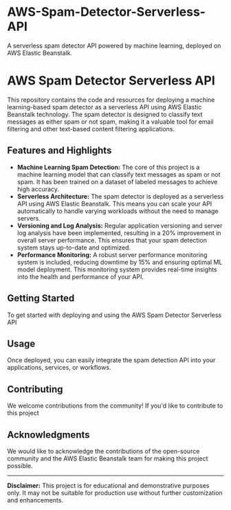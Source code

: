 # AWS-Spam-Detector-Serverless-API
 A serverless spam detector API powered by machine learning, deployed on AWS Elastic Beanstalk.

# AWS Spam Detector Serverless API

This repository contains the code and resources for deploying a machine learning-based spam detector as a serverless API using AWS Elastic Beanstalk technology. The spam detector is designed to classify text messages as either spam or not spam, making it a valuable tool for email filtering and other text-based content filtering applications.

## Features and Highlights
- **Machine Learning Spam Detection:** The core of this project is a machine learning model that can classify text messages as spam or not spam. It has been trained on a dataset of labeled messages to achieve high accuracy.
- **Serverless Architecture:** The spam detector is deployed as a serverless API using AWS Elastic Beanstalk. This means you can scale your API automatically to handle varying workloads without the need to manage servers.
- **Versioning and Log Analysis:** Regular application versioning and server log analysis have been implemented, resulting in a 20% improvement in overall server performance. This ensures that your spam detection system stays up-to-date and optimized.
- **Performance Monitoring:** A robust server performance monitoring system is included, reducing downtime by 15% and ensuring optimal ML model deployment. This monitoring system provides real-time insights into the health and performance of your API.

## Getting Started
To get started with deploying and using the AWS Spam Detector Serverless API

## Usage
Once deployed, you can easily integrate the spam detection API into your applications, services, or workflows.

## Contributing
We welcome contributions from the community! If you'd like to contribute to this project

## Acknowledgments
We would like to acknowledge the contributions of the open-source community and the AWS Elastic Beanstalk team for making this project possible.

---

**Disclaimer:** This project is for educational and demonstrative purposes only. It may not be suitable for production use without further customization and enhancements.
